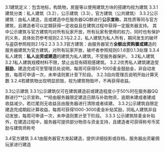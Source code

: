 3.1建筑定义：包含地标，构筑物，房屋等以使用建筑方块的搭建均视为建筑
	3.3.1建筑分类：私人建筑（3.2），公示建筑（3.3），官方建筑（公共建筑）
	3.3.2公示建筑：由私人建造，且或建造中在服务器QQ群进行**公示宣称**，其性质等同与官方建筑，且建造者可以定期获得一定收益且在建筑过程中获得一定服务器支持。
	其中公示建筑与官方建筑均对所有玩家开放，所有玩家有使用的权力，同时也有保护的义务，具体处罚参考规则2.2.1与2.2.2，私人建筑为私人所有，期间发生的破坏与盗窃参照规则2.1与2.2.3
	3.3.3官方建筑：由服务器官方**全额出资购置或建**造的服务器建筑为官方建筑，对所有玩家开放，破坏者参照规则0.1.6至0.1.3处理
	3.3.4私人建筑：**私人出资或建造**的建筑为私人建筑，不受服务器保护。
3.2私人建筑
	3.2.1私人建筑规模材料不限，禁止出现有碍观感建筑。
	3.2.2优秀私人建筑建造受**鼓励**，建造完成可至管理员处说明，每周可获得50-1000麦金鼓励金，非自动发放，每周可申请一次，未申请则累计至下阶段。
	3.2.3自向管理员说明开始计算天数
	3.2.4若建筑物出现明显损毁，视为建筑物毁坏，不再获得收益。

3.3公示建筑
	3.3.1公示建筑仅可在建筑建造前或建造程度小于50%时在服务器QQ群进行**公示宣称。**经由服务器限定建造日期与补助物资，逾期未建成者建成收益减少。若烂尾则无收益且由服务器进行清除或者续建。
	3.3.2公示建筑自限定建造完成期起计算收益，每周可获得1000-3000麦金补贴奖励，同私人建筑非自动发放，每周可申请一次，未申请则累计至下阶段。
	3.3.3 公示建筑除麦金补贴外，在建造过程中，服务器可提供部分物资与资金支持，且建造者可获得称号币奖励与建筑师称号

3.4官方建筑
3.4.1由服务器官方发起建造，提供详细投影或存档，服务器出资雇佣玩家进行建造

